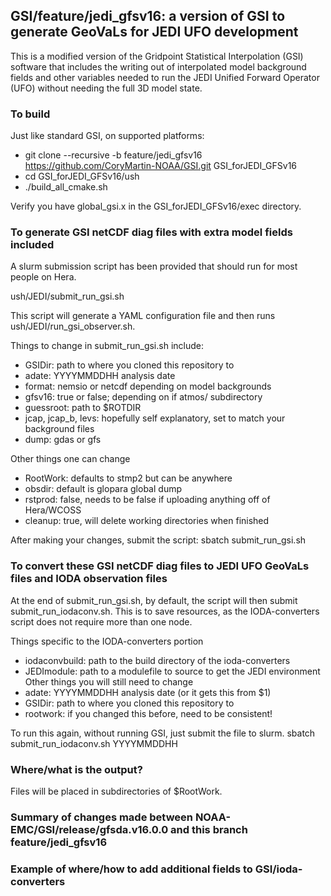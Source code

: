 ## GSI/feature/jedi_gfsv16: a version of GSI to generate GeoVaLs for JEDI UFO development

This is a modified version of the Gridpoint Statistical Interpolation (GSI) software that includes the writing out of interpolated model background fields and other variables needed to run the JEDI Unified Forward Operator (UFO) without needing the full 3D model state.

### To build
Just like standard GSI, on supported platforms:
- git clone --recursive -b feature/jedi_gfsv16 https://github.com/CoryMartin-NOAA/GSI.git GSI_forJEDI_GFSv16
- cd GSI_forJEDI_GFSv16/ush
- ./build_all_cmake.sh

Verify you have global_gsi.x in the GSI_forJEDI_GFSv16/exec directory.

### To generate GSI netCDF diag files with extra model fields included
A slurm submission script has been provided that should run for most people on Hera.

ush/JEDI/submit_run_gsi.sh

This script will generate a YAML configuration file and then runs ush/JEDI/run_gsi_observer.sh.

Things to change in submit_run_gsi.sh include:
- GSIDir: path to where you cloned this repository to
- adate: YYYYMMDDHH analysis date
- format: nemsio or netcdf depending on model backgrounds
- gfsv16: true or false; depending on if atmos/ subdirectory
- guessroot: path to $ROTDIR
- jcap, jcap_b, levs: hopefully self explanatory, set to match your background files
- dump: gdas or gfs

Other things one can change
- RootWork: defaults to stmp2 but can be anywhere
- obsdir: default is glopara global dump
- rstprod: false, needs to be false if uploading anything off of Hera/WCOSS
- cleanup: true, will delete working directories when finished

After making your changes, submit the script:
sbatch submit_run_gsi.sh

### To convert these GSI netCDF diag files to JEDI UFO GeoVaLs files and IODA observation files

At the end of submit_run_gsi.sh, by default, the script will then submit submit_run_iodaconv.sh.
This is to save resources, as the IODA-converters script does not require more than one node.

Things specific to the IODA-converters portion
- iodaconvbuild: path to the build directory of the ioda-converters
- JEDImodule: path to a modulefile to source to get the JEDI environment
Other things you will still need to change
- adate: YYYYMMDDHH analysis date (or it gets this from $1)
- GSIDir: path to where you cloned this repository to
- rootwork: if you changed this before, need to be consistent!

To run this again, without running GSI, just submit the file to slurm.
sbatch submit_run_iodaconv.sh YYYYMMDDHH

### Where/what is the output?
Files will be placed in subdirectories of $RootWork.

### Summary of changes made between NOAA-EMC/GSI/release/gfsda.v16.0.0 and this branch feature/jedi_gfsv16

### Example of where/how to add additional fields to GSI/ioda-converters
